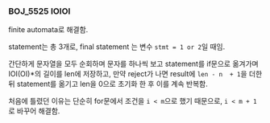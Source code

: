 ### BOJ_5525 IOIOI

finite automata로 해결함.

statement는 총 3개로, final statement 는 변수 `stmt = 1 or 2`일 때임.

간단하게 문자열을 모두 순회하며 문자를 하나씩 보고 statement를 if문으로 옮겨가며 IOI(OI)*의 길이를 len에 저장하고, 만약 reject가 나면 result에 `len - n  + 1`을 더한 뒤 statement를 옮기고 len을 0으로 초기화 한 후 이를 계속 반복함.

처음에 틀렸던 이유는 단순히 for문에서 조건을 `i < m`으로 했기 때문으로, `i < m + 1`로 바꾸어 해결함.